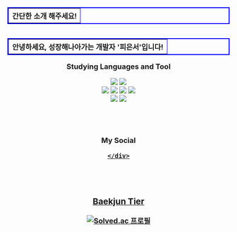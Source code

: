 <table width="300" border="2" bordercolor="blue" align="left">
        <tr>
<!--           <p align="left">💬</p> -->
          <th>간단한 소개 해주세요!</th>
        </tr>
</table>
<br>
<table width="300" border="2" bordercolor="blue" align="right">
        <tr>
<!--           <p align="right">💬</p> -->
          <th>안녕하세요, 성장해나아가는 개발자 '피은서'입니다!<br></th>
        </tr>
</table>
<br>
<br>
<br>
<br>
<br>
<h3><p align="center">Studying Languages and Tool</p></h3>
<div align="center">
<img src="https://img.shields.io/badge/java-007396?style=for-the-badge&logo=java&logoColor=white">
  <img src="https://img.shields.io/badge/Spring Boot-6DB33F?style=for-the-badge&logo=Spring Boot&logoColor=white">
        <br>
  <img src="https://img.shields.io/badge/C-A8B9CC?style=for-the-badge&logo=C&logoColor=white">
  <img src="https://img.shields.io/badge/C++-00599C?style=for-the-badge&logo=c++&logoColor=white">
  <img src="https://img.shields.io/badge/PHP-777BB4?style=for-the-badge&logo=PHP&logoColor=white">
  <img src="https://img.shields.io/badge/Node.js-5FA04E?style=for-the-badge&logo=Node.js&logoColor=white">
        <br>
  <img src="https://img.shields.io/badge/MySQL-4479A1?style=for-the-badge&logo=MySQL&logoColor=white">
  <img src="https://img.shields.io/badge/Oracle DB-F80000?style=for-the-badge&logo=Oracle&logoColor=white">
  </div>

<br>
<br>
<br>

  <h3><p align="center">My Social
    <a href="https://instagram.com/https://www.instagram.com/p._.dmstj/" target="blank">
  <div align="center">
   
    </div>
    
  <br>
  <br>

  <h3>Baekjun Tier</h3>

[![Solved.ac 프로필](http://mazassumnida.wtf/api/v2/generate_badge?boj=pieun)](https://solved.ac/pieun)
